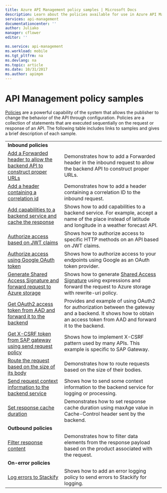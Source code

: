 ```yaml
---
title: Azure API Management policy samples | Microsoft Docs
description: Learn about the policies available for use in Azure API Management.
services: api-management
documentationcenter: ''
author: Juliako
manager: cflower
editor: ''

ms.service: api-management
ms.workload: mobile
ms.tgt_pltfrm: na
ms.devlang: na
ms.topic: article
ms.date: 10/31/2017
ms.author: apimpm
---
```


# API Management policy samples

[Policies](api-management-howto-policies.md) are a powerful capability of the system that allows the publisher to change the behavior of the API through configuration. Policies are a collection of statements that are executed sequentially on the request or response of an API. The following table includes links to samples and gives a brief description of each sample.

|||
|---|---|
|**Inbound policies**||
|[Add a Forwarded header to allow the backend API to construct proper URLs](./policies/set-header-to-enable-backend-to-construct-urls.md?toc=api-management/toc.json) |Demonstrates how to add a Forwarded header in the inbound request to allow the backend API to construct proper URLs.|
|[Add a header containing a correlation id](./policies/add-correlation-id.md?toc=api-management/toc.json) |Demonstrates how to add a header containing a correlation ID to the inbound request.|
|[Add capabilities to a backend service and cache the response](./policies/cache-response.md?toc=api-management/toc.json) |Shows how to add capabilities to a backend service. For example, accept a name of the place instead of latitude and longitude in a weather forecast API.|
|[Authorize access based on JWT claims](./policies/authorize-request-based-on-jwt-claims.md?toc=api-management/toc.json) |Shows how to authorize access to specific HTTP methods on an API based on JWT claims.|
|[Authorize access using Google OAuth token](./policies/use-google-as-oauth-token-provider.md?toc=api-management/toc.json) |Shows how to authorize access to your endpoints using Google as an OAuth token provider.|
|[Generate Shared Access Signature and forward request to Azure storage](./policies/generate-shared-access-signature.md?toc=api-management/toc.json) |Shows how to generate [Shared Access Signature](https://docs.microsoft.com/azure/storage/storage-dotnet-shared-access-signature-part-1) using expressions and forward the request to Azure storage with rewrite-uri policy. |
|[Get OAuth2 access token from AAD and forward it to the backend](./policies/use-oauth2-for-authorization.md?toc=api-management/toc.json) |Provides and example of using OAuth2 for authorization between the gateway and a backend. It shows how to obtain an access token from AAD and forward it to the backend.|
|[Get X-CSRF token from SAP gateway using send request policy](./policies/get-x-csrf-token-from-sap-gateway.md?toc=api-management/toc.json) |Shows how to implement X-CSRF pattern used by many APIs. This example is specific to SAP Gateway. |
|[Route the request based on the size of its body](./policies/route-requests-based-on-size.md?toc=api-management/toc.json) |Demonstrates how to route requests based on the size of their bodies.|
|[Send request context information to the backend service](./policies/send-request-context-info-to-backend-service.md?toc=api-management/toc.json) |Shows how to send some context information to the backend service for logging or processing.|
|[Set response cache duration](./policies/set-cache-duration.md?toc=api-management/toc.json) |Demonstrates how to set response cache duration using maxAge value in Cache-Control header sent by the backend.|
|**Outbound policies**||
|[Filter response content](./policies/filter-response-content.md?toc=api-management/toc.json) | Demonstrates how to filter data elements from the response payload based on the product associated with the request.|
|**On-error policies**||
|[Log errors to Stackify](./policies/log-errors-to-stackify.md?toc=api-management/toc.json) |Shows how to add an error logging policy to send errors to Stackify for logging.|
